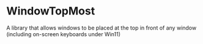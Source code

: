 # WindowTopMost
A library that allows windows to be placed at the top in front of any window (including on-screen keyboards under Win11)
